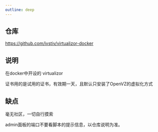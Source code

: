 ```yaml
---
outline: deep
---
```


## 仓库

https://github.com/ivstiv/virtualizor-docker

## 说明

在docker中开设的 virtualizor

证书用的是试用的证书，有效期一天，且默认只安装了OpenVZ的虚拟化方式

## 缺点

毫无社区，一切自行摸索

admin面板的端口不要看脚本的提示信息，以仓库说明为准。